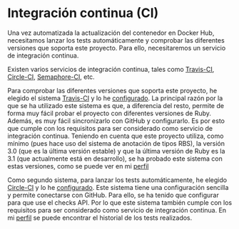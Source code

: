 # Integración continua (CI)

Una vez automatizada la actualización del contenedor en Docker Hub, 
necesitamos lanzar los tests automáticamente y comprobar las diferentes versiones
que soporta este proyecto. Para ello, necesitaremos un servicio de integración continua.

Existen varios servicios de integración continua, tales como [Travis-CI](https://www.travis-ci.com/), 
[Circle-CI](https://circleci.com/), [Semaphore-CI](https://semaphoreci.com/), etc.

Para comprobar las diferentes versiones que soporta este proyecto, he elegido el sistema 
[Travis-CI](https://www.travis-ci.com/) y lo he [configurado](https://github.com/paula1999/Tune-in/blob/main/.travis.yml). 
La principal razón por la que se ha utilizado este sistema es que, a diferencia del resto, 
permite de forma muy fácil probar el proyecto con diferentes versiones de Ruby. Además, 
es muy fácil sincronizarlo con GitHub y configurarlo. Es por esto que cumple con los requisitos para 
ser considerado como servicio de integración continua.
Teniendo en cuenta que este proyecto utiliza, 
como mínimo (pues hace uso del sistema de anotación de tipos RBS), la versión 
3.0 (que es la última versión estable) y que la última versión de Ruby es la 3.1 (que actualmente está en desarrollo),
se ha probado este sistema con estas versiones, como se puede ver en mi 
[perfil](https://app.travis-ci.com/github/paula1999/Tune-in)

Como segundo sistema, para lanzar los tests automáticamente, he elegido [Circle-CI](https://circleci.com/) 
y lo he [configurado](https://github.com/paula1999/Tune-in/blob/main/.circleci/config.yml). Este sistema 
tiene una configuración sencilla y permite conectarse con GitHub. Para ello, se ha tenido 
que configurar para que use el checks API. Por lo que este sistema también cumple con los requisitos para ser considerado 
como servicio de integración continua. En mi [perfil](https://app.circleci.com/pipelines/github/paula1999/Tune-in)
se puede encontrar el historial de los tests realizados.